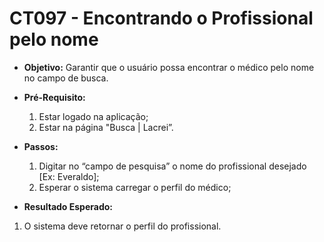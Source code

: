 # CT097 - Encontrando o Profissional pelo nome

- **Objetivo:** Garantir que o usuário possa encontrar o médico pelo nome no campo de busca.

- **Pré-Requisito:**
    1. Estar logado na aplicação;
    2. Estar na página "Busca | Lacrei”.

- **Passos:**
    1. Digitar no “campo de pesquisa” o nome do profissional desejado [Ex: Everaldo];
    2. Esperar o sistema carregar o perfil do médico;

- **Resultado Esperado:**
1. O sistema deve retornar o perfil do profissional.